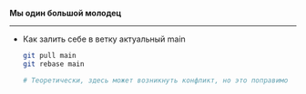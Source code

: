 **Мы один большой молодец**

---

* Как залить себе в ветку актуальный main
  ```bash
  git pull main
  git rebase main
  
  # Теоретически, здесь может возникнуть конфликт, но это поправимо
  ```
